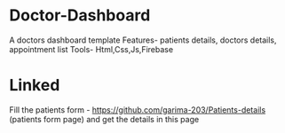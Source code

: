 # Doctor-Dashboard

A doctors dashboard template 
Features- patients details, doctors details, appointment list
Tools- Html,Css,Js,Firebase 

# Linked
Fill the patients form - https://github.com/garima-203/Patients-details (patients form page)
and get the details in this page 
 
